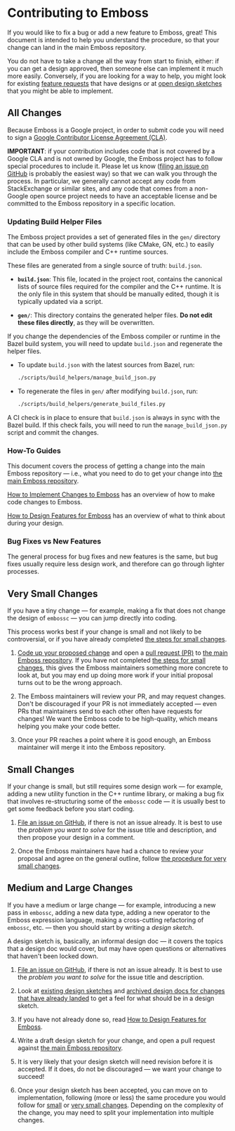 # Contributing to Emboss

If you would like to fix a bug or add a new feature to Emboss, great!  This
document is intended to help you understand the procedure, so that your change
can land in the main Emboss repository.

You do not have to take a change all the way from start to finish, either: if
you can get a design approved, then someone else can implement it much more
easily.  Conversely, if you are looking for a way to help, you might look for
existing [feature
requests](https://github.com/google/emboss/labels/enhancement) that have
designs or at [open design sketches](design_docs/) that you might be able to
implement.


## All Changes

Because Emboss is a Google project, in order to submit code you will need to
sign a [Google Contributor License Agreement
(CLA)](https://cla.developers.google.com/).

**IMPORTANT**: if your contribution includes code that is not covered by a
Google CLA and is not owned by Google, the Emboss project has to follow special
procedures to include it.  Please let us know ([filing an issue on
GitHub](https://github.com/google/emboss/issues/new) is probably the easiest
way) so that we can walk you through the process.  In particular, we generally
cannot accept any code from StackExchange or similar sites, and any code that
comes from a non-Google open source project needs to have an acceptable license
and be committed to the Emboss repository in a specific location.


### Updating Build Helper Files

The Emboss project provides a set of generated files in the `gen/` directory
that can be used by other build systems (like CMake, GN, etc.) to easily
include the Emboss compiler and C++ runtime sources.

These files are generated from a single source of truth: `build.json`.

-   **`build.json`**: This file, located in the project root, contains the
    canonical lists of source files required for the compiler and the C++
    runtime. It is the only file in this system that should be manually
    edited, though it is typically updated via a script.

-   **`gen/`**: This directory contains the generated helper files. **Do not
    edit these files directly**, as they will be overwritten.

If you change the dependencies of the Emboss compiler or runtime in the Bazel
build system, you will need to update `build.json` and regenerate the helper
files.

-   To update `build.json` with the latest sources from Bazel, run:
    ```bash
    ./scripts/build_helpers/manage_build_json.py
    ```

-   To regenerate the files in `gen/` after modifying `build.json`, run:
    ```bash
    ./scripts/build_helpers/generate_build_files.py
    ```

A CI check is in place to ensure that `build.json` is always in sync with the
Bazel build. If this check fails, you will need to run the `manage_build_json.py`
script and commit the changes.


### How-To Guides

This document covers the process of getting a change into the main Emboss
repository — i.e., what you need to do to get your change into
[the main Emboss repository](https://github.com/google/emboss/).

[How to Implement Changes to Emboss](how-to-implement.md) has an overview of
how to make code changes to Emboss.

[How to Design Features for Emboss](how-to-design.md) has an overview of what
to think about during your design.


### Bug Fixes vs New Features

The general process for bug fixes and new features is the same, but bug fixes
usually require less design work, and therefore can go through lighter
processes.


## Very Small Changes

If you have a tiny change — for example,  making a fix that does not change the
design of `embossc` — you can jump directly into coding.

This process works best if your change is small and not likely to be
controversial, or if you have already completed [the steps for small
changes](#small-changes).

1.  [Code up your proposed change](how-to-implement.md) and open a [pull
    request
    (PR)](https://docs.github.com/en/pull-requests/collaborating-with-pull-requests/proposing-changes-to-your-work-with-pull-requests/creating-a-pull-request)
    to [the main Emboss repository](https://github.com/google/emboss/).  If you
    have not completed [the steps for small changes](#small-changes), this
    gives the Emboss maintainers something more concrete to look at, but you
    may end up doing more work if your initial proposal turns out to be the
    wrong approach.

2.  The Emboss maintainers will review your PR, and may request changes.  Don't
    be discouraged if your PR is not immediately accepted — even PRs that
    maintainers send to each other often have requests for changes!  We want
    the Emboss code to be high-quality, which means helping you make your code
    better.

3.  Once your PR reaches a point where it is good enough, an Emboss maintainer
    will merge it into the Emboss repository.


## Small Changes

If your change is small, but still requires some design work — for example,
adding a new utility function in the C++ runtime library, or making a bug fix
that involves re-structuring some of the `embossc` code — it is usually best to
get some feedback before you start coding.

1.  [File an issue on GitHub](https://github.com/google/emboss/issues/new), if
    there is not an issue already.  It is best to use the *problem you want to
    solve* for the issue title and description, and then propose your design in
    a comment.

2.  Once the Emboss maintainers have had a chance to review your proposal and
    agree on the general outline, follow [the procedure for very small
    changes](#very-small-changes).


## Medium and Large Changes

If you have a medium or large change — for example, introducing a new pass in
`embossc`, adding a new data type, adding a new operator to the Emboss
expression language, making a cross-cutting refactoring of `embossc`, etc. —
then you should start by writing a *design sketch*.

A design sketch is, basically, an informal design doc — it covers the topics
that a design doc would cover, but may have open questions or alternatives that
haven't been locked down.

1.  [File an issue on GitHub](https://github.com/google/emboss/issues/new), if
    there is not an issue already.  It is best to use the *problem you want to
    solve* for the issue title and description.

2.  Look at [existing design sketches](design_docs/) and [archived design docs
    for changes that have already landed](design_docs/archive/) to get a feel
    for what should be in a design sketch.

3.  If you have not already done so, read [How to Design Features for
    Emboss](how-to-design.md).

4.  Write a draft design sketch for your change, and open a pull request
    against [the main Emboss repository](https://github.com/google/emboss/).

5.  It is very likely that your design sketch will need revision before it is
    accepted.  If it does, do not be discouraged — we want your change to
    succeed!

6.  Once your design sketch has been accepted, you can move on to
    implementation, following (more or less) the same procedure you would
    follow for [small](#small-changes) or [very small
    changes](#very-small-changes).  Depending on the complexity of the change,
    you may need to split your implementation into multiple changes.
